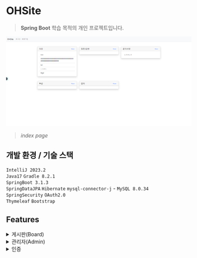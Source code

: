 # OHSite
>**Spring Boot** 학습 목적의 개인 프로젝트입니다.
> 
![indexPage.png](documents%2Fimages%2FindexPage.png)
>_index page_





## 개발 환경 / 기술 스택

`IntelliJ 2023.2`  
`Java17` `Gradle 8.2.1`  
`SpringBoot 3.1.3`  
`SpringDataJPA` `Hibernate` `mysql-connector-j` - `MySQL 8.0.34`   
`SpringSecurity` `OAuth2.0`  
`Thymeleaf` `Bootstrap`


## Features
<details>
  <summary>게시판(Board)</summary>

</details>

<details>
  <summary>관리자(Admin)</summary>

</details>

<details>
  <summary>인증</summary>

[상세 페이지](documents%2Faouth2%2Fdevlog.md)
</details>






